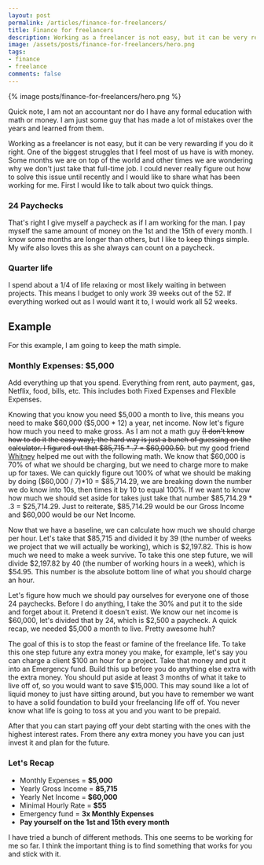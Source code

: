 ```yaml
---
layout: post
permalink: /articles/finance-for-freelancers/
title: Finance for freelancers
description: Working as a freelancer is not easy, but it can be very rewarding if you do it right. One of the biggest struggles that I feel most of us have is with money.
image: /assets/posts/finance-for-freelancers/hero.png
tags:
- finance
- freelance
comments: false
---
```


<div class="hero">{% image posts/finance-for-freelancers/hero.png %}</div>

<p class="note">Quick note, I am not an accountant nor do I have any formal education with math or money. I am just some guy that has made a lot of mistakes over the years and learned from them.</p>
<p>Working as a freelancer is not easy, but it can be very rewarding if you do it right. One of the biggest struggles that I feel most of us have is with money. Some months we are on top of the world and other times we are wondering why we don't just take that full-time job.  I could never really figure out how to solve this issue until recently and I would like to share what has been working for me. First I would like to talk about two quick things.</p>

<h3>24 Paychecks</h3>
<p>That's right I give myself a paycheck as if I am working for the man. I pay myself the same amount of money on the 1st and the 15th of every month. I know some months are longer than others, but I like to keep things simple. My wife also loves this as she always can count on a paycheck.</p>

<h3>Quarter life</h3>
<p>I spend about a 1/4 of life relaxing or most likely waiting in between projects. This means I budget to only work 39 weeks out of the 52. If everything worked out as I would want it to, I would work all 52 weeks.</p>

<h2>Example</h2>
<p>For this example, I am going to keep the math simple.</p>

<h3>Monthly Expenses: $5,000</h3>
<p>Add everything up that you spend. Everything from rent, auto payment, gas, Netflix, food, bills, etc. This includes both Fixed Expenses and Flexible Expenses.</p>
<p>Knowing that you know you need $5,000 a month to live, this means you need to make $60,000 ($5,000 * 12) a year, net income. Now let's figure how much you need to make gross. As I am not a math guy <strike>(I don't know how to do it the easy way), the hard way is just a bunch of guessing on the calculator. I figured out that $85,715 * .7 = $60,000.50.</strike> but my good friend <a href="https://twitter.com/perfectfitwhit">Whitney</a> helped me out with the following math. We know that $60,000 is 70% of what we should be charging, but we need to charge more to make up for taxes. We can quickly figure out 100% of what we should be making by doing ($60,000 / 7)*10 = $85,714.29, we are breaking down the number we do know into 10s, then times it by 10 to equal 100%. If we want to know how much we should set aside for takes just take that number $85,714.29 * .3 = $25,714.29. Just to reiterate, $85,714.29 would be our Gross Income and $60,000 would be our Net Income.</p>
<p>Now that we have a baseline, we can calculate how much we should charge per hour. Let's take that $85,715 and divided it by 39 (the number of weeks we project that we will actually be working), which is $2,197.82. This is how much we need to make a week survive. To take this one step future, we will divide $2,197.82 by 40 (the number of working hours in a week), which is $54.95. This number is the absolute bottom line of what you should charge an hour.</p>
<p>Let's figure how much we should pay ourselves for everyone one of those 24 paychecks. Before I do anything, I take the 30% and put it to the side and forget about it. Pretend it doesn't exist. We know our net income is $60,000, let's divided that by 24, which is $2,500 a paycheck. A quick recap, we needed $5,000 a month to live. Pretty awesome huh?</p>
<p>The goal of this is to stop the feast or famine of the freelance life. To take this one step future any extra money you make, for example, let's say you can charge a client $100 an hour for a project. Take that money and put it into an Emergency fund. Build this up before you do anything else extra with the extra money. You should put aside at least 3 months of what it take to live off of, so you would want to save $15,000. This may sound like a lot of liquid money to just have sitting around, but you have to remember we want to have a solid foundation to build your freelancing life off of. You never know what life is going to toss at you and you want to be prepaid.</p>
<p>After that you can start paying off your debt starting with the ones with the highest interest rates. From there any extra money you have you can just invest it and plan for the future.</p>

<h3>Let's Recap</h3>
<ul>
    <li>Monthly Expenses = <strong>$5,000</strong></li>
    <li>Yearly Gross Income = <strong>85,715</strong></li>
    <li>Yearly Net Income = <strong>$60,000</strong></li>
    <li>Minimal Hourly Rate = <strong>$55</strong></li>
    <li>Emergency fund = <strong>3x Monthly Expenses</strong></li>
    <li><strong>Pay yourself on the 1st and 15th every month</strong></li>
</ul>

<p>I have tried a bunch of different methods. This one seems to be working for me so far. I think the important thing is to find something that works for you and stick with it.</p>
